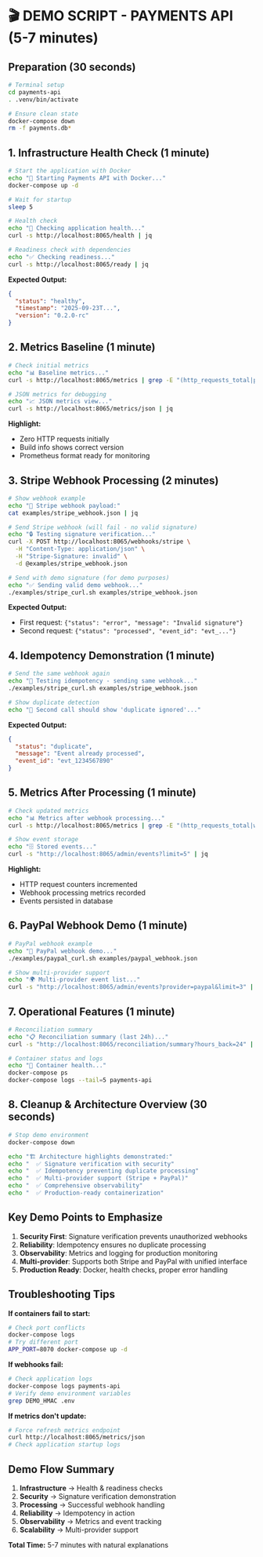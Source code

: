 # 🎬 DEMO SCRIPT - PAYMENTS API (5-7 minutes)

## Preparation (30 seconds)

```bash
# Terminal setup
cd payments-api
. .venv/bin/activate

# Ensure clean state
docker-compose down
rm -f payments.db*
```

## 1. Infrastructure Health Check (1 minute)

```bash
# Start the application with Docker
echo "🚀 Starting Payments API with Docker..."
docker-compose up -d

# Wait for startup
sleep 5

# Health check
echo "💓 Checking application health..."
curl -s http://localhost:8065/health | jq

# Readiness check with dependencies
echo "✅ Checking readiness..."
curl -s http://localhost:8065/ready | jq
```

**Expected Output:**
```json
{
  "status": "healthy",
  "timestamp": "2025-09-23T...",
  "version": "0.2.0-rc"
}
```

## 2. Metrics Baseline (1 minute)

```bash
# Check initial metrics
echo "📊 Baseline metrics..."
curl -s http://localhost:8065/metrics | grep -E "(http_requests_total|payments_api_build_info)"

# JSON metrics for debugging
echo "📈 JSON metrics view..."
curl -s http://localhost:8065/metrics/json | jq
```

**Highlight:**
- Zero HTTP requests initially
- Build info shows correct version
- Prometheus format ready for monitoring

## 3. Stripe Webhook Processing (2 minutes)

```bash
# Show webhook example
echo "📝 Stripe webhook payload:"
cat examples/stripe_webhook.json | jq

# Send Stripe webhook (will fail - no valid signature)
echo "🔒 Testing signature verification..."
curl -X POST http://localhost:8065/webhooks/stripe \
  -H "Content-Type: application/json" \
  -H "Stripe-Signature: invalid" \
  -d @examples/stripe_webhook.json

# Send with demo signature (for demo purposes)
echo "✅ Sending valid demo webhook..."
./examples/stripe_curl.sh examples/stripe_webhook.json
```

**Expected Output:**
- First request: `{"status": "error", "message": "Invalid signature"}`
- Second request: `{"status": "processed", "event_id": "evt_..."}`

## 4. Idempotency Demonstration (1 minute)

```bash
# Send the same webhook again
echo "🔄 Testing idempotency - sending same webhook..."
./examples/stripe_curl.sh examples/stripe_webhook.json

# Show duplicate detection
echo "🎯 Second call should show 'duplicate ignored'..."
```

**Expected Output:**
```json
{
  "status": "duplicate",
  "message": "Event already processed",
  "event_id": "evt_1234567890"
}
```

## 5. Metrics After Processing (1 minute)

```bash
# Check updated metrics
echo "📊 Metrics after webhook processing..."
curl -s http://localhost:8065/metrics | grep -E "(http_requests_total|webhook_events_total)"

# Show event storage
echo "🗄️ Stored events..."
curl -s "http://localhost:8065/admin/events?limit=5" | jq
```

**Highlight:**
- HTTP request counters incremented
- Webhook processing metrics recorded
- Events persisted in database

## 6. PayPal Webhook Demo (1 minute)

```bash
# PayPal webhook example
echo "💙 PayPal webhook demo..."
./examples/paypal_curl.sh examples/paypal_webhook.json

# Show multi-provider support
echo "🌍 Multi-provider event list..."
curl -s "http://localhost:8065/admin/events?provider=paypal&limit=3" | jq
```

## 7. Operational Features (1 minute)

```bash
# Reconciliation summary
echo "📋 Reconciliation summary (last 24h)..."
curl -s "http://localhost:8065/reconciliation/summary?hours_back=24" | jq

# Container status and logs
echo "🐳 Container health..."
docker-compose ps
docker-compose logs --tail=5 payments-api
```

## 8. Cleanup & Architecture Overview (30 seconds)

```bash
# Stop demo environment
docker-compose down

echo "🏗️ Architecture highlights demonstrated:"
echo "  ✅ Signature verification with security"
echo "  ✅ Idempotency preventing duplicate processing"
echo "  ✅ Multi-provider support (Stripe + PayPal)"
echo "  ✅ Comprehensive observability"
echo "  ✅ Production-ready containerization"
```

## Key Demo Points to Emphasize

1. **Security First**: Signature verification prevents unauthorized webhooks
2. **Reliability**: Idempotency ensures no duplicate processing
3. **Observability**: Metrics and logging for production monitoring
4. **Multi-provider**: Supports both Stripe and PayPal with unified interface
5. **Production Ready**: Docker, health checks, proper error handling

## Troubleshooting Tips

**If containers fail to start:**
```bash
# Check port conflicts
docker-compose logs
# Try different port
APP_PORT=8070 docker-compose up -d
```

**If webhooks fail:**
```bash
# Check application logs
docker-compose logs payments-api
# Verify demo environment variables
grep DEMO_HMAC .env
```

**If metrics don't update:**
```bash
# Force refresh metrics endpoint
curl http://localhost:8065/metrics/json
# Check application startup logs
```

## Demo Flow Summary

1. **Infrastructure** → Health & readiness checks
2. **Security** → Signature verification demonstration
3. **Processing** → Successful webhook handling
4. **Reliability** → Idempotency in action
5. **Observability** → Metrics and event tracking
6. **Scalability** → Multi-provider support

**Total Time:** 5-7 minutes with natural explanations
